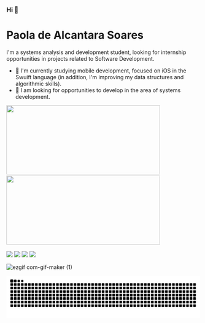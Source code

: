### Hi 👋

# Paola de Alcantara Soares


I'm a systems analysis and development student, looking for internship opportunities in projects related to Software Development.
- 🌱 I'm currently studying mobile development, focused on iOS in the Swuift language (in addition, I'm improving my data structures and algorithmic skills).
- 🤝 I am looking for opportunities to develop in the area of systems development.

<img height= "180em" width= "400" src= "https://github-readme-stats.vercel.app/api?username=SoaresPaola&theme=jolly&show_icons=true">

<img height= "180em" width= "400" src= "https://github-readme-stats.vercel.app/api/top-langs/?username=SoaresPaola&theme=jolly&show_icons=true">

[<img src="https://img.shields.io/badge/twitter-%231DA1F2.svg?&style=for-the-badge&logo=twitter&logoColor=white" />](https://twitter.com/Paaolahsoares?s=08) 
[<img src="https://img.shields.io/badge/linkedin-%230077B5.svg?&style=for-the-badge&logo=linkedin&logoColor=white" />](https://www.linkedin.com/in/paola-alcantara-soares) 
[<img src = "https://img.shields.io/badge/instagram-%23E4405F.svg?&style=for-the-badge&logo=instagram&logoColor=white">](https://www.instagram.com/paolahsoares/) 
[<img src = "https://img.shields.io/badge/facebook-%231877F2.svg?&style=for-the-badge&logo=facebook&logoColor=white">](https://www.facebook.com/paola.soares.7965692)


![ezgif com-gif-maker (1)](https://user-images.githubusercontent.com/70922620/129124168-f1a7297f-3cb3-4969-9739-d556b8854be5.gif)

![snake animation](https://github.com/Soarespaola/Soarespaola/blob/output/github-contribution-grid-snake.svg)

<!--

Here are some ideas to get you started:

- 🔭 I’m currently working on ...
- 🌱 I’m currently learning ...
- 👯 I’m looking to collaborate on ...
- 🤔 I’m looking for help with ...
- 💬 Ask me about ...
- 📫 How to reach me: ...
- 😄 Pronouns: ...
- ⚡ Fun fact: ...
-->
